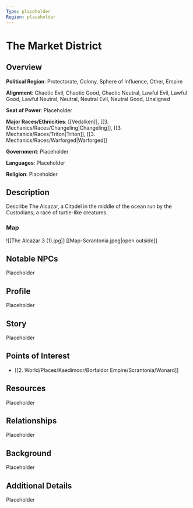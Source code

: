 ```yaml
---
Type: placeholder
Region: placeholder
---
```

# The Market District
## Overview
**Political Region**:  Protectorate, Colony, Sphere of Influence, Other, Empire

**Alignment**: Chaotic Evil, Chaotic Good, Chaotic Neutral, Lawful Evil, Lawful Good, Lawful Neutral, Neutral, Neutral Evil, Neutral Good, Unaligned

**Seat of Power**: Placeholder

**Major Races/Ethnicities**: [[Vedalken]], [[3. Mechanics/Races/Changeling|Changeling]], [[3. Mechanics/Races/Triton|Triton]], [[3. Mechanics/Races/Warforged|Warforged]]

**Government**: Placeholder

**Languages**: Placeholder

**Religion**: Placeholder


## Description

Describe The Alcazar, a Citadel in the middle of the ocean run by the Custodians, a race of turtle-like creatures.






### Map
![[The Alcazar 3 (1).jpg]]
[[Map-Scrantonia.jpeg|open outside]]



## Notable NPCs
Placeholder

## Profile
Placeholder

## Story
Placeholder

## Points of Interest
* [[2. World/Places/Kaedimoor/Borfaldor Empire/Scrantonia/Wonard]]

## Resources
Placeholder

## Relationships
Placeholder

## Background
Placeholder

## Additional Details
Placeholder

